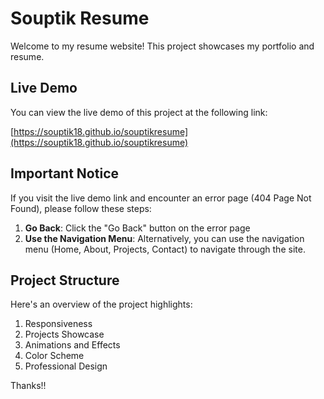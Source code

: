 # Souptik Resume

Welcome to my resume website! This project showcases my portfolio and resume.

## Live Demo

You can view the live demo of this project at the following link:

[https://souptik18.github.io/souptikresume](https://souptik18.github.io/souptikresume)

## Important Notice

If you visit the live demo link and encounter an error page (404 Page Not Found), please follow these steps:

1. **Go Back**: Click the "Go Back" button on the error page
2. **Use the Navigation Menu**: Alternatively, you can use the navigation menu (Home, About, Projects, Contact) to navigate through the site.

## Project Structure

Here's an overview of the project highlights:

1. Responsiveness
2. Projects Showcase
3. Animations and Effects
4. Color Scheme
5. Professional Design

Thanks!!

